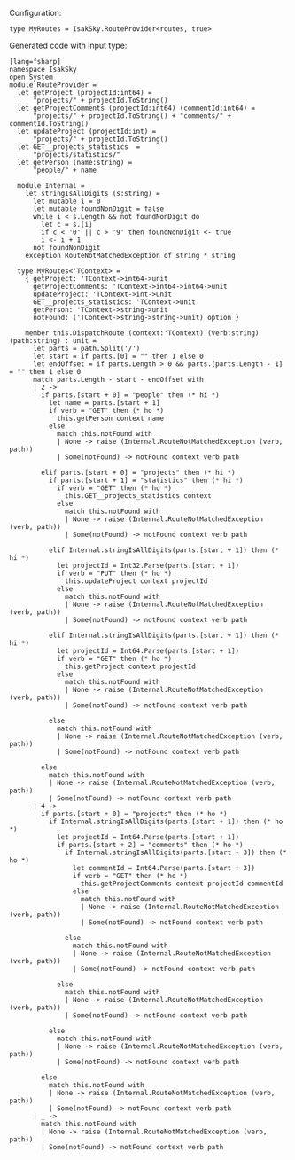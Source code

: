 Configuration:

    type MyRoutes = IsakSky.RouteProvider<routes, true>


Generated code with input type:

    [lang=fsharp]
    namespace IsakSky
    open System
    module RouteProvider =
      let getProject (projectId:int64) =
          "projects/" + projectId.ToString()
      let getProjectComments (projectId:int64) (commentId:int64) =
          "projects/" + projectId.ToString() + "comments/" + commentId.ToString()
      let updateProject (projectId:int) =
          "projects/" + projectId.ToString()
      let GET__projects_statistics  =
          "projects/statistics/"
      let getPerson (name:string) =
          "people/" + name
    
      module Internal =
        let stringIsAllDigits (s:string) =
          let mutable i = 0
          let mutable foundNonDigit = false
          while i < s.Length && not foundNonDigit do
            let c = s.[i]
            if c < '0' || c > '9' then foundNonDigit <- true
            i <- i + 1
          not foundNonDigit
        exception RouteNotMatchedException of string * string
    
      type MyRoutes<'TContext> =
        { getProject: 'TContext->int64->unit
          getProjectComments: 'TContext->int64->int64->unit
          updateProject: 'TContext->int->unit
          GET__projects_statistics: 'TContext->unit
          getPerson: 'TContext->string->unit
          notFound: ('TContext->string->string->unit) option }
    
        member this.DispatchRoute (context:'TContext) (verb:string) (path:string) : unit =
          let parts = path.Split('/')
          let start = if parts.[0] = "" then 1 else 0
          let endOffset = if parts.Length > 0 && parts.[parts.Length - 1] = "" then 1 else 0
          match parts.Length - start - endOffset with
          | 2 ->
            if parts.[start + 0] = "people" then (* hi *)
              let name = parts.[start + 1]
              if verb = "GET" then (* ho *) 
                this.getPerson context name
              else
                match this.notFound with
                | None -> raise (Internal.RouteNotMatchedException (verb, path))
                | Some(notFound) -> notFound context verb path
    
            elif parts.[start + 0] = "projects" then (* hi *)
              if parts.[start + 1] = "statistics" then (* hi *)
                if verb = "GET" then (* ho *) 
                  this.GET__projects_statistics context
                else
                  match this.notFound with
                  | None -> raise (Internal.RouteNotMatchedException (verb, path))
                  | Some(notFound) -> notFound context verb path
    
              elif Internal.stringIsAllDigits(parts.[start + 1]) then (* hi *)
                let projectId = Int32.Parse(parts.[start + 1])
                if verb = "PUT" then (* ho *) 
                  this.updateProject context projectId
                else
                  match this.notFound with
                  | None -> raise (Internal.RouteNotMatchedException (verb, path))
                  | Some(notFound) -> notFound context verb path
    
              elif Internal.stringIsAllDigits(parts.[start + 1]) then (* hi *)
                let projectId = Int64.Parse(parts.[start + 1])
                if verb = "GET" then (* ho *) 
                  this.getProject context projectId
                else
                  match this.notFound with
                  | None -> raise (Internal.RouteNotMatchedException (verb, path))
                  | Some(notFound) -> notFound context verb path
    
              else
                match this.notFound with
                | None -> raise (Internal.RouteNotMatchedException (verb, path))
                | Some(notFound) -> notFound context verb path
    
            else
              match this.notFound with
              | None -> raise (Internal.RouteNotMatchedException (verb, path))
              | Some(notFound) -> notFound context verb path
          | 4 ->
            if parts.[start + 0] = "projects" then (* ho *) 
              if Internal.stringIsAllDigits(parts.[start + 1]) then (* ho *) 
                let projectId = Int64.Parse(parts.[start + 1])
                if parts.[start + 2] = "comments" then (* ho *) 
                  if Internal.stringIsAllDigits(parts.[start + 3]) then (* ho *) 
                    let commentId = Int64.Parse(parts.[start + 3])
                    if verb = "GET" then (* ho *) 
                      this.getProjectComments context projectId commentId
                    else
                      match this.notFound with
                      | None -> raise (Internal.RouteNotMatchedException (verb, path))
                      | Some(notFound) -> notFound context verb path
    
                  else
                    match this.notFound with
                    | None -> raise (Internal.RouteNotMatchedException (verb, path))
                    | Some(notFound) -> notFound context verb path
    
                else
                  match this.notFound with
                  | None -> raise (Internal.RouteNotMatchedException (verb, path))
                  | Some(notFound) -> notFound context verb path
    
              else
                match this.notFound with
                | None -> raise (Internal.RouteNotMatchedException (verb, path))
                | Some(notFound) -> notFound context verb path
    
            else
              match this.notFound with
              | None -> raise (Internal.RouteNotMatchedException (verb, path))
              | Some(notFound) -> notFound context verb path
          | _ ->
            match this.notFound with
            | None -> raise (Internal.RouteNotMatchedException (verb, path))
            | Some(notFound) -> notFound context verb path
    
    